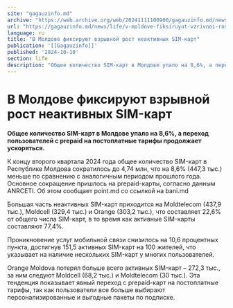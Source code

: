 ```yaml
---
site: "gagauzinfo.md"
archive: "https://web.archive.org/web/20241111100900/gagauzinfo.md/news/life/v-moldove-fiksiruyut-vzrivnoi-rost-neaktivnih-sim-kart"
url: "https://gagauzinfo.md/news/life/v-moldove-fiksiruyut-vzrivnoi-rost-neaktivnih-sim-kart"
language: ru
title: "В Молдове фиксируют взрывной рост неактивных SIM-карт"
publication: '[[Gagauzinfo]]'
published: '2024-10-10'
section: life
description: "Общее количество SIM-карт в Молдове упало на 8,6%, а переход пользователей с prepaid на постоплатные тарифы продолжает ускоряться."
---
```


# В Молдове фиксируют взрывной рост неактивных SIM-карт

**Общее количество SIM-карт в Молдове упало на 8,6%, а переход пользователей с prepaid на постоплатные тарифы продолжает ускоряться.**

К концу второго квартала 2024 года общее количество SIM-карт в Республике Молдова сократилось до 4,74 млн, что на 8,6% (447,3 тыс.) меньше по сравнению с аналогичным периодом прошлого года. Основное сокращение пришлось на prepaid-карты, согласно данным ANRCETI. Об этом сообщает point.md со ссылкой на bani.md

Большая часть неактивных SIM-карт приходится на Moldtelecom (437,9 тыс.), Moldcell (329,4 тыс.) и Orange (303,2 тыс.), что составляет 22,6% от общего числа SIM-карт, в то время как активные SIM-карты составляют 77,4%.

Проникновение услуг мобильной связи снизилось на 10,6 процентных пункта, достигнув 151,5 активных SIM-карт на 100 жителей, что указывает на наличие нескольких SIM-карт у многих пользователей.

Orange Moldova потерял больше всего активных SIM-карт – 272,3 тыс., за ним следуют Moldcell (68,2 тыс.) и Moldtelecom (30 тыс.). Эта тенденция показывает явный переход с prepaid-карт на постоплатные тарифы, так как пользователи все больше выбирают персонализированные и выгодные пакеты по подписке.